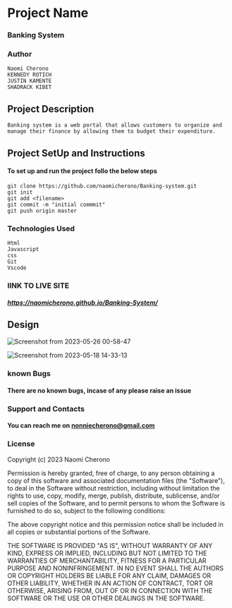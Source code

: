 # Project Name

### Banking System
### Author 
``` 
Naomi Cherono
KENNEDY ROTICH
JUSTIN KAMENTE
SHADRACK KIBET

```
## Project Description
```
Banking system is a web portal that allows customers to organize and manage their finance by allowing them to budget their expenditure.
```

## Project SetUp and Instructions
#### To set up and run the project follo the below steps

```
git clone https://github.com/naomicherono/Banking-system.git
git init
git add <filename>
git commit -m "initial commmit"
git push origin master

```
### Technologies Used
```
Html
Javascript
css
Git 
Vscode

```

### lINK TO LIVE SITE
##### https://naomicherono.github.io/Banking-System/

## Design
![Screenshot from 2023-05-26 00-58-47](https://github.com/naomicherono/Banking-System/assets/132652298/56a30953-c105-45ec-96d1-5a810244a34b)

![Screenshot from 2023-05-18 14-33-13](https://github.com/naomicherono/Banking-System/assets/132652298/aa5d39a1-a298-4992-a3ac-b39b03113e45)


### known Bugs
#### There are no known bugs, incase of any please raise an issue

### Support and Contacts
     
#### You can reach me on nonniecherono@gmail.com
### License

Copyright (c) 2023 Naomi Cherono

Permission is hereby granted, free of charge, to any person obtaining a copy
of this software and associated documentation files (the "Software"), to deal
in the Software without restriction, including without limitation the rights
to use, copy, modify, merge, publish, distribute, sublicense, and/or sell
copies of the Software, and to permit persons to whom the Software is
furnished to do so, subject to the following conditions:

The above copyright notice and this permission notice shall be included in all
copies or substantial portions of the Software.

THE SOFTWARE IS PROVIDED "AS IS", WITHOUT WARRANTY OF ANY KIND, EXPRESS OR
IMPLIED, INCLUDING BUT NOT LIMITED TO THE WARRANTIES OF MERCHANTABILITY,
FITNESS FOR A PARTICULAR PURPOSE AND NONINFRINGEMENT. IN NO EVENT SHALL THE
AUTHORS OR COPYRIGHT HOLDERS BE LIABLE FOR ANY CLAIM, DAMAGES OR OTHER
LIABILITY, WHETHER IN AN ACTION OF CONTRACT, TORT OR OTHERWISE, ARISING FROM,
OUT OF OR IN CONNECTION WITH THE SOFTWARE OR THE USE OR OTHER DEALINGS IN THE
SOFTWARE.